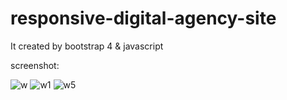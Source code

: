 # responsive-digital-agency-site
It created by bootstrap 4 & javascript


screenshot:

![w](https://user-images.githubusercontent.com/52570524/75622913-64737b80-5bcb-11ea-95ae-ce168ee0beb2.jpg)
![w1](https://user-images.githubusercontent.com/52570524/75622914-65a4a880-5bcb-11ea-8e48-50247243d626.jpg)
![w5](https://user-images.githubusercontent.com/52570524/75622917-676e6c00-5bcb-11ea-91c5-ff05c1f9d3d3.jpg)
